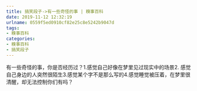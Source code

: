 ```yaml
---
title: 搞笑段子->有一些奇怪的事 | 糗事百科
date: 2019-11-12 12:32:19
urlname: 0559f5ed0910cf82e25c8e5242b9047d
tags: 
- 糗事百科
categories:
- 糗事百科
- 搞笑段子
---
```

有一些奇怪的事，你是否经历过？1.感觉自己好像在梦里见过现实中的场景2. 感觉自己身边的人突然很陌生3.感觉某个字不是那么写的4.感觉睡觉被压着，在梦里很清醒，却无法控制你们有吗？


